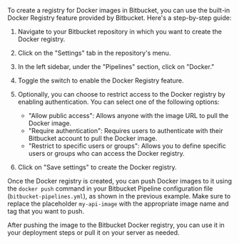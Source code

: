  
To create a registry for Docker images in Bitbucket, you can use the built-in Docker Registry feature provided by Bitbucket. Here's a step-by-step guide:

1. Navigate to your Bitbucket repository in which you want to create the Docker registry.
    
2. Click on the "Settings" tab in the repository's menu.
    
3. In the left sidebar, under the "Pipelines" section, click on "Docker."
    
4. Toggle the switch to enable the Docker Registry feature.
    
5. Optionally, you can choose to restrict access to the Docker registry by enabling authentication. You can select one of the following options:
    
    - "Allow public access": Allows anyone with the image URL to pull the Docker image.
    - "Require authentication": Requires users to authenticate with their Bitbucket account to pull the Docker image.
    - "Restrict to specific users or groups": Allows you to define specific users or groups who can access the Docker registry.
6. Click on "Save settings" to create the Docker registry.
    

Once the Docker registry is created, you can push Docker images to it using the `docker push` command in your Bitbucket Pipeline configuration file (`bitbucket-pipelines.yml`), as shown in the previous example. Make sure to replace the placeholder `my-api-image` with the appropriate image name and tag that you want to push.

After pushing the image to the Bitbucket Docker registry, you can use it in your deployment steps or pull it on your server as needed.